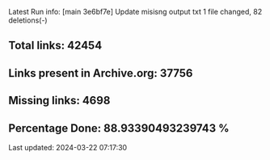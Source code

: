 Latest Run info: 
[main 3e6bf7e] Update misisng output txt
 1 file changed, 82 deletions(-)

## Total links: 42454

## Links present in Archive.org: 37756

## Missing links: 4698

## Percentage Done: 88.93390493239743 %


Last updated: 2024-03-22 07:17:30
